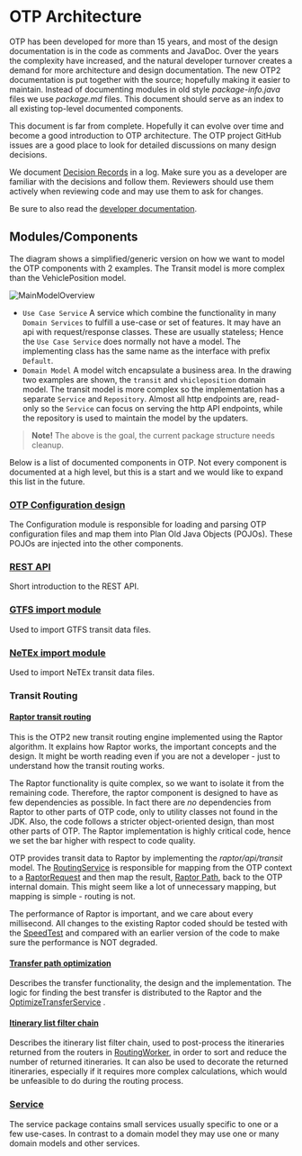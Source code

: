 # OTP Architecture

OTP has been developed for more than 15 years, and most of the design documentation is in the code as
comments and JavaDoc. Over the years the complexity have increased, and the natural developer
turnover creates a demand for more architecture and design documentation. The new OTP2 documentation
is put together with the source; hopefully making it easier to maintain. Instead of documenting
modules in old style _package-info.java_ files we use _package.md_ files. This document should serve
as an index to all existing top-level documented components.

This document is far from complete. Hopefully it can evolve over time and become a good
introduction to OTP architecture. The OTP project GitHub issues are a good place to look for
detailed discussions on many design decisions.

We document [Decision Records](DECISION_RECORDS.md) in a log. Make sure you as a developer are familiar 
with the decisions and follow them. Reviewers should use them actively when reviewing code and may
use them to ask for changes.

Be sure to also read the [developer documentation](docs/Developers-Guide.md).

## Modules/Components

The diagram shows a simplified/generic version on how we want to model the OTP components with 2 
examples. The Transit model is more complex than the VehiclePosition model.   

![MainModelOverview](docs/images/ServiceModelOverview.png)

 - `Use Case Service` A service which combine the functionality in many `Domain Services` to fulfill
   a use-case or set of features. It may have an api with request/response classes. These are 
   usually stateless; Hence the `Use Case Service` does normally not have a model. The implementing
   class has the same name as the interface with prefix `Default`.
 - `Domain Model` A model witch encapsulate a business area. In the drawing two examples are shown,
   the `transit` and `vhicleposition` domain model. The transit model is more complex so the 
   implementation has a separate `Service` and `Repository`. Almost all http endpoints are, 
   read-only so the `Service` can focus on serving the http API endpoints, while the repository
   is used to maintain the model by the updaters. 

> **Note!** The above is the goal, the current package structure needs cleanup.


Below is a list of documented components in OTP. Not every component is documented at a high level,
but this is a start and we would like to expand this list in the future.

### [OTP Configuration design](src/main/java/org/opentripplanner/standalone/config/package.md)

The Configuration module is responsible for loading and parsing OTP configuration files and map them
into Plan Old Java Objects (POJOs). These POJOs are injected into the other components.

### [REST API](src/main/java/org/opentripplanner/api/package.md)

Short introduction to the REST API.

### [GTFS import module](src/main/java/org/opentripplanner/gtfs/package.md)

Used to import GTFS transit data files.

### [NeTEx import module](src/main/java/org/opentripplanner/netex/package.md)

Used to import NeTEx transit data files.

### Transit Routing

#### [Raptor transit routing](src/main/java/org/opentripplanner/raptor/package.md)

This is the OTP2 new transit routing engine implemented using the Raptor algorithm. It explains how
Raptor works, the important concepts and the design. It might be worth reading even if you are not a
developer - just to understand how the transit routing works.

The Raptor functionality is quite complex, so we want to isolate it from the remaining code.
Therefore, the raptor component is designed to have as few dependencies as possible. In fact there
are _no_
dependencies from Raptor to other parts of OTP code, only to utility classes not found in the JDK.
Also, the code follows a stricter object-oriented design, than most other parts of OTP. The Raptor
implementation is highly critical code, hence we set the bar higher with respect to code quality.

OTP provides transit data to Raptor by implementing the _raptor/api/transit_ model. The
[RoutingService](src/main/java/org/opentripplanner/routing/RoutingService.java)
is responsible for mapping from the OTP context to a
[RaptorRequest](src/main/java/org/opentripplanner/raptor/api/request/RaptorRequest.java)
and then map the
result, [Raptor Path](src/main/java/org/opentripplanner/raptor/api/path/Path.java), back to
the OTP internal domain. This might seem like a lot of unnecessary mapping, but mapping is simple -
routing is not.

The performance of Raptor is important, and we care about every millisecond. All changes to the
existing Raptor coded should be tested with the
[SpeedTest](src/test/java/org/opentripplanner/transit/raptor/speed_test/package.md) and compared
with an earlier version of the code to make sure the performance is NOT degraded.

#### [Transfer path optimization](src/main/java/org/opentripplanner/routing/algorithm/transferoptimization/package.md)

Describes the transfer functionality, the design and the implementation. The logic for finding the
best transfer is distributed to the Raptor and
the [OptimizeTransferService](src/main/java/org/opentripplanner/routing/algorithm/transferoptimization/OptimizeTransferService.java)
.

#### [Itinerary list filter chain](src/main/java/org/opentripplanner/routing/algorithm/filterchain/package.md)

Describes the itinerary list filter chain, used to post-process the itineraries returned from the
routers in [RoutingWorker](src/main/java/org/opentripplanner/routing/algorithm/RoutingWorker.java),
in order to sort and reduce the number of returned itineraries. It can also be used to decorate the
returned itineraries, especially if it requires more complex calculations, which would be unfeasible
to do during the routing process.

### [Service](src/main/java/org/opentripplanner/service/package.md)
The service package contains small services usually specific to one or a few use-cases. In contrast 
to a domain model they may use one or many domain models and other services. 